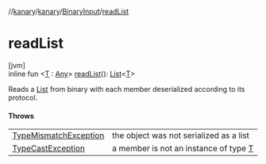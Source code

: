 //[kanary](../../../index.md)/[kanary](../index.md)/[BinaryInput](index.md)/[readList](read-list.md)

# readList

[jvm]\
inline fun &lt;[T](read-list.md) : [Any](https://kotlinlang.org/api/latest/jvm/stdlib/kotlin/-any/index.html)&gt; [readList](read-list.md)(): [List](https://kotlinlang.org/api/latest/jvm/stdlib/kotlin.collections/-list/index.html)&lt;[T](read-list.md)&gt;

Reads a [List](https://kotlinlang.org/api/latest/jvm/stdlib/kotlin.collections/-list/index.html) from binary with each member deserialized according to its protocol.

#### Throws

| | |
|---|---|
| [TypeMismatchException](../-type-mismatch-exception/index.md) | the object was not serialized as a list |
| [TypeCastException](https://kotlinlang.org/api/latest/jvm/stdlib/kotlin/-type-cast-exception/index.html) | a member is not an instance of type [T](read-list.md) |
